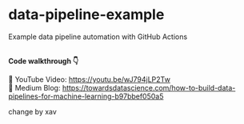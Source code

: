 # data-pipeline-example
Example data pipeline automation with GitHub Actions
<br><br>

**Code walkthrough 👇**

🎥 YouTube Video: https://youtu.be/wJ794jLP2Tw <br>
📰 Medium Blog: https://towardsdatascience.com/how-to-build-data-pipelines-for-machine-learning-b97bbef050a5

change by xav

